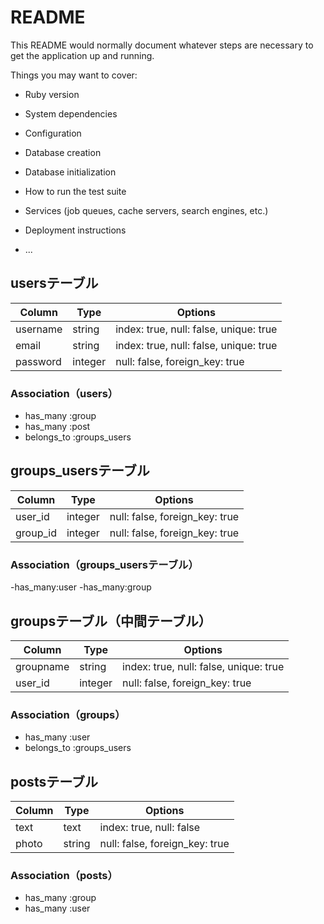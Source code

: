 # README

This README would normally document whatever steps are necessary to get the
application up and running.

Things you may want to cover:

* Ruby version

* System dependencies

* Configuration

* Database creation

* Database initialization

* How to run the test suite

* Services (job queues, cache servers, search engines, etc.)

* Deployment instructions

* ...


## usersテーブル
|Column|Type|Options|
|------|----|-------|
|username|string|index: true, null: false, unique: true|
|email|string|index: true, null: false, unique: true|
|password|integer|null: false, foreign_key: true|

### Association（users）
- has_many :group
- has_many :post
- belongs_to :groups_users

## groups_usersテーブル
|Column|Type|Options|
|------|----|-------|
|user_id|integer|null: false, foreign_key: true|
|group_id|integer|null: false, foreign_key: true|

### Association（groups_usersテーブル）
-has_many:user
-has_many:group

## groupsテーブル（中間テーブル）
|Column|Type|Options|
|------|----|-------|
|groupname|string|index: true, null: false, unique: true|
|user_id|integer|null: false, foreign_key: true|

### Association（groups）
- has_many :user
- belongs_to :groups_users

## postsテーブル
|Column|Type|Options|
|------|----|-------|
|text|text|index: true, null: false|
|photo|string|null: false, foreign_key: true|

### Association（posts）
- has_many :group
- has_many :user